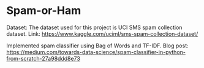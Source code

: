 # Spam-or-Ham
Dataset: The dataset used for this project is UCI SMS spam collection dataset. 
          Link: https://www.kaggle.com/uciml/sms-spam-collection-dataset/
          
Implemented spam classifier using Bag of Words and TF-IDF.
Blog post: https://medium.com/towards-data-science/spam-classifier-in-python-from-scratch-27a98ddd8e73

